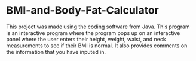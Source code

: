 # BMI-and-Body-Fat-Calculator
This project was made using the coding software from Java. This program is an interactive program where the program pops up on an interactive panel where the user enters their height, weight, waist, and neck measurements to see if their BMI is normal. It also provides comments on the information that you have inputed in.
